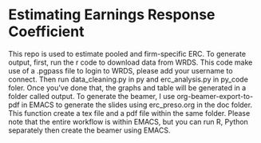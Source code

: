 # Estimating Earnings Response Coefficient
This repo is used to estimate pooled and firm-specific ERC. To generate output, first, run the r code to download data from WRDS. This code make use of a .pgpass file to login to WRDS, please add your username to connect. Then run data\_cleaning.py in py and erc\_analysis.py in py\_code foler.
Once you've done that, the graphs and table will be generated in a folder called output.
To generate the beamer, I use org-beamer-export-to-pdf in EMACS to generate the slides using erc\_preso.org in the doc folder. This function create a tex file and a pdf file within the same folder.
Please note that the entire workflow is within EMACS, but you can run R, Python separately then create the beamer using EMACS. 

